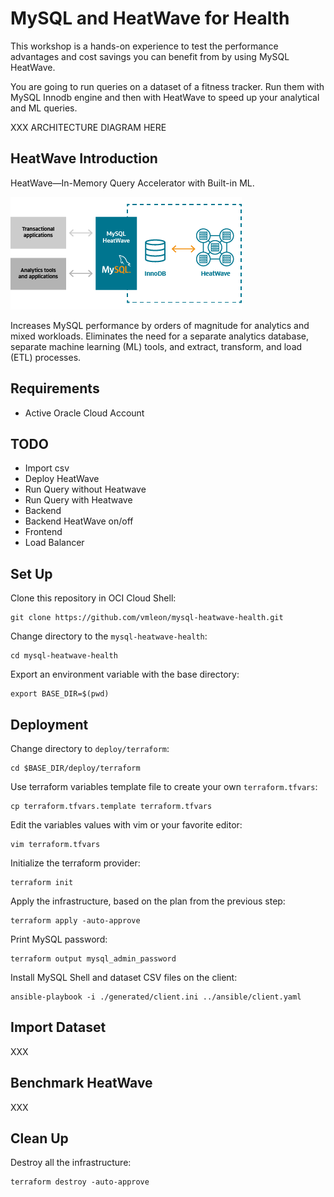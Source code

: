 # MySQL and HeatWave for Health

This workshop is a hands-on experience to test the performance advantages and cost savings you can benefit from by using MySQL HeatWave.

You are going to run queries on a dataset of a fitness tracker. Run them with MySQL Innodb engine and then with HeatWave to speed up your analytical and ML queries.

XXX ARCHITECTURE DIAGRAM HERE

## HeatWave Introduction

HeatWave—In-Memory Query Accelerator with Built-in ML.

![HeatWave](images/heatwave.png)

Increases MySQL performance by orders of magnitude for analytics and mixed workloads. Eliminates the need for a separate analytics database, separate machine learning (ML) tools, and extract, transform, and load (ETL) processes.

## Requirements

- Active Oracle Cloud Account

## TODO

- Import csv
- Deploy HeatWave
- Run Query without Heatwave
- Run Query with Heatwave
- Backend
- Backend HeatWave on/off
- Frontend
- Load Balancer

## Set Up

Clone this repository in OCI Cloud Shell:
```
git clone https://github.com/vmleon/mysql-heatwave-health.git
```

Change directory to the `mysql-heatwave-health`:
```
cd mysql-heatwave-health
```

Export an environment variable with the base directory:
```
export BASE_DIR=$(pwd)
```

## Deployment

Change directory to `deploy/terraform`:
```
cd $BASE_DIR/deploy/terraform
```

Use terraform variables template file to create your own `terraform.tfvars`:
```
cp terraform.tfvars.template terraform.tfvars
```

Edit the variables values with vim or your favorite editor:
```
vim terraform.tfvars
```

Initialize the terraform provider:
```
terraform init
```

Apply the infrastructure, based on the plan from the previous step:
```
terraform apply -auto-approve
```

Print MySQL password:
```
terraform output mysql_admin_password
```

Install MySQL Shell and dataset CSV files on the client:
```
ansible-playbook -i ./generated/client.ini ../ansible/client.yaml
```

## Import Dataset

XXX

## Benchmark HeatWave

XXX

## Clean Up

Destroy all the infrastructure:
```
terraform destroy -auto-approve
```